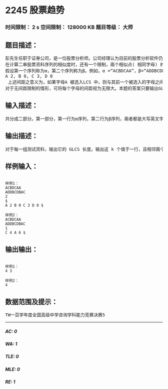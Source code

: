 # 2245 股票趋势   
### 时间限制： 2 s     空间限制： 128000 KB     题目等级： 大师  
## 题目描述：  

<pre>
彭先生任职于证券公司，是一位股票分析师。公司经理认为目前的股票分析软件仍可再改进，希望彭先生再设计一套更准确的软件。近日來，彭先生埋头钻研，他发现过去的研究结果，有人提到，如果能在历史资料中，找到与近期股票走势相近的样型，即可使用此历史样型的交易策略，做为近期的买卖策略。为了验证这样的讲法是否正确，彭先生从股票历史资料抽出一些特征资料，并以大写英文字母A~Z 代表特征资料，因此股票资料变成一串的英文字母序列。判断近期股票资料与某一段历史资料是否相近，就变成判断二串字母序列( 长度不一定相等) 的相似度，亦即找出兩者的最长共同子序列(LCS，longest common subsequence) 。
在计算二串股票资料序列的相似度时，还有一个限制，兩个相似点( 相同字母) 的前后间距不能太远，否则相似度会被扭曲。发现了这个特性后，彭先生将此问题正式定义为「有间距限制的最长共同子序列」(GLCS, gapped longest common subsequence)问题。
假设第一个序列称为α，第二个序列称为β。例如，α =“ACBDCAA”，β=“ADDBCDBAC” 。兩者在无间距限制的情形下，其 LCS 可为“ADCA” ， “ABCA” ，或“ACBC” ，长度为4。假设间距限制如下： 
A 2, B 0, C 3, D 0
 上述间距之意义为，如果字母A 被选入LCS 中，则与其前一个被选入的字母之间，在α序列最多只能有2 个未被选入的字母，在β序列亦同。α与β在上述间距限制的情形，GLCS 可为“ACA” 或“ACC” ，长度为3。
对于无间距限制的情形，可将每个字母的间距视为无限大。本题的答案只要输出GLCS 的长度即可。
</pre>
  
  
## 输入描述：  

<pre>
共分成二部分。第一部分，第一行为α序列，第二行为β序列，兩者都是大写英文字母A~Z 的序列，每个序列长度至少为 1，最长为 800。第二部分自第三行起，第三行有一个数值 k，代表以下有 k 组测试资料(1 ≤ k≤ 5) ，每一组测试资料为一行，每一行有多个( 可能零个) 字母间距限制，每个限制的第一个为英文字母，第二个为间距数值( 数值介于0 与400 之间)；英文字母不一定按照顺序，也不一定每个字母都会出现，未出现的字母间距可视为无限大。每一行字母间距限制的最后一个符号为$ ，代表该行( 该组) 的资料结束。每一行的字母间距限制情形，相邻兩项资料之间均有一个空白隔开。
</pre>
  
  
## 输出描述：  

<pre>
对于每一组测试资料，输出它的 GLCS 长度。输出这 k 个值于一行，且相邻兩个整数之间以一个空白隔开。
</pre>
  
  
## 样例输入：  

<pre><code>
样例1：
ACBDCAA
ADDBCDBAC
2
$
A 2 B 0 C 3 D 0 $
  
样例2：
ACBDCAA
ADDBCDBAC
1
C 4 A 6 $
</code></pre>
  
  
## 输出输出：  

<pre><code>
样例1：
4 3
 
样例2：
4
</code></pre>
  
  
## 数据范围及提示：  

<pre>
TW一百学年度全国高级中学咨询学科能力竞赛决赛5
</pre>
  
  
***  

##### AC: 0  
##### WA: 1  
##### TLE: 0  
##### MLE: 0  
##### RE: 1  
